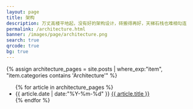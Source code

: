 ```yaml
---
layout: page
title: 架构
description: 万丈高楼平地起，没有好的架构设计，砖搬得再好，天梯石栈也难相勾连
permalink: /architecture.html
banner: /images/page/architecture.png
search: true
qrcode: true
bg: true
---
```


{% assign architecture_pages = site.posts | where_exp:"item", "item.categories contains 'Architecture'" %}

<ul class="categories">
  {% for article in architecture_pages %}     
    <li class="categories__item">
      <span class="categories__item__meta">{{ article.date | date:"%Y-%m-%d" }}</span>
      <a class="categories__item__title" href="{{ article.url }}">
        {{ article.title }}
      </a>
    </li>
  {% endfor %}
</ul>
